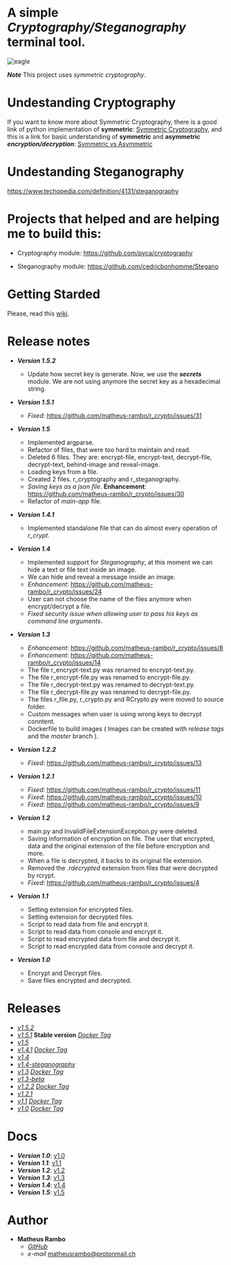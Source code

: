 # A simple *Cryptography/Steganography* terminal tool.

![eagle](https://user-images.githubusercontent.com/33197461/69020567-b03f4380-0993-11ea-8aca-92d965de279b.png)

***Note*** This project uses *symmetric cryptography*.

# Undestanding Cryptography

 If you want to know more about Symmetric Cryptography, there is a good link of python implementation of **symmetric**: [Symmetric Cryptography](https://docs.python-guide.org/scenarios/crypto/), and this is a link for basic understanding of **symmetric** and **asymmetric** ***encryption/decryption***: [Symmetric vs Asymmetric](https://www.ssl2buy.com/wiki/symmetric-vs-asymmetric-encryption-what-are-differences)
 
# Undestanding Steganography
https://www.techopedia.com/definition/4131/steganography


# Projects that helped and are helping me to build this:
- Cryptography module: https://github.com/pyca/cryptography

- Steganography module: https://github.com/cedricbonhomme/Stegano

# Getting Starded
Please, read this [wiki](https://github.com/matheus-rambo/r_crypto/wiki/Getting-Started).

# Release notes
- ***Version 1.5.2***
   - Update how secret key is generate. Now, we use the ***secrets*** module. We are not using anymore the secret key as a hexadecimal string.

- ***Version 1.5.1*** 
   - *Fixed*: https://github.com/matheus-rambo/r_crypto/issues/31

- ***Version 1.5***
   - Implemented argparse.
   - Refactor of files, that were too hard to maintain and read.
   - Deleted 6 files. They are: encrypt-file, encrypt-text, decrypt-file, decrypt-text, behind-image and reveal-image.
   - Loading keys from a file. 
   - Created 2 files. r_cryptography and r_steganography.
   - *Saving keys as a json file*. **Enhancement**: https://github.com/matheus-rambo/r_crypto/issues/30
   - Refactor of *main-app* file.

- ***Version 1.4.1***
   - Implemented standalone file that can do almost every operation of *r_crypt*.

- ***Version 1.4***
   - Implemented support for *Steganography*, at this moment we can hide a text or file text inside an image.
   - We can hide and reveal a message inside an image.
   - *Enhancement*: https://github.com/matheus-rambo/r_crypto/issues/24
   - User can not choose the name of the files anymore when encrypt/decrypt a file.    
   - *Fixed security issue when allowing user to pass his keys as command line arguments*.

 - ***Version 1.3***
    - *Enhancement*: https://github.com/matheus-rambo/r_crypto/issues/8
    - *Enhancement*: https://github.com/matheus-rambo/r_crypto/issues/14
    - The file r_encrypt-text.py was renamed to encrypt-text.py.
    - The file r_encrypt-file.py was renamed to encrypt-file.py.
    - The file r_decrypt-text.py was renamed to decrypt-text.py.
    - The file r_decrypt-file.py was renamed to decrypt-file.py.
    - The files r_file.py, r_crypto.py and RCrypto.py were moved to source folder.
    - Custom messages when user is using wrong keys to decrypt conntent.
    - Dockerfile to build images ( Images can be created with *release tags* and the *master* branch ).
    
 - ***Version 1.2.2***
    - *Fixed*: https://github.com/matheus-rambo/r_crypto/issues/13

 - ***Version 1.2.1***
     - *Fixed*: https://github.com/matheus-rambo/r_crypto/issues/11
     - *Fixed*: https://github.com/matheus-rambo/r_crypto/issues/10
     - *Fixed*: https://github.com/matheus-rambo/r_crypto/issues/9

 - ***Version 1.2***
    - main.py and InvalidFileExtensionException.py were deleted.
    - Saving information of encryption on file. The user that encrypted, data and the original extension of the file before encryption and more.
    - When a file is decrypted, it backs to its original file extension.
    - Removed the *.rdecrypted* extension from files that were decrypted by rcrypt.
    - *Fixed*: https://github.com/matheus-rambo/r_crypto/issues/4

 - ***Version 1.1***
    - Setting extension for encrypted files.
    - Setting extension for decrypted files.
    - Script to read data from file and encrypt it.
    - Script to read data from console and encrypt it.
    - Script to read encrypted data from file and decrypt it.
    - Script to read encrypted data from console and decrypt it.

- ***Version 1.0***
    - Encrypt and Decrypt files.
    - Save files encrypted and decrypted.

# Releases 
 - [*v1.5.2*](https://github.com/matheus-rambo/r_crypto/releases/tag/v1.5.2) 
 - [*v1.5.1*](https://github.com/matheus-rambo/r_crypto/releases/tag/v1.5.1) **Stable version** [*Docker Tag*](https://hub.docker.com/layers/matheusrambo/r_crypto/v1.5/images/sha256-01d205e2f17a6fe8e19f5b7f4baed5fb00cd0ef8d6fcade94bc21d89f761e959)
 - [*v1.5*](https://github.com/matheus-rambo/r_crypto/releases/tag/v1.5)
 - [*v1.4.1*](https://github.com/matheus-rambo/r_crypto/releases/tag/v1.4.1) [*Docker Tag*](https://hub.docker.com/layers/matheusrambo/r_crypto/v1.4/images/sha256-1492892d04b139fea9455edb95e67b66164c80accb343b3b18c4909b2d3abf61)
 - [*v1.4*](https://github.com/matheus-rambo/r_crypto/releases/tag/v1.4)
 - [*v1.4-steganography*](https://github.com/matheus-rambo/r_crypto/releases/tag/v1.4-steganography)
 - [*v1.3*](https://github.com/matheus-rambo/r_crypto/releases/tag/v1.3) [*Docker Tag*](https://hub.docker.com/layers/matheusrambo/r_crypto/v1.3/images/sha256-d8f8b8feeb001dfe4491befeb62cdb659afbdfa1b3ff23c1f3fae41f243fef60)
 - [*v1.3-beta*](https://github.com/matheus-rambo/r_crypto/releases/tag/v1.3-beta)
 - [*v1.2.2*](https://github.com/matheus-rambo/r_crypto/releases/tag/v1.2.2) [*Docker Tag*](https://hub.docker.com/layers/matheusrambo/r_crypto/v1.2/images/sha256-16e95224bd39359fba72c38209a1f9a7ec1cf2ae173936d868961d39d1261e75)
 - [*v1.2.1*](https://github.com/matheus-rambo/r_crypto/releases/tag/v1.2.1)
 - [*v1.1*](https://github.com/matheus-rambo/r_crypto/releases/tag/v1.1) [*Docker Tag*](https://hub.docker.com/layers/matheusrambo/r_crypto/v1.1/images/sha256-f898469acc6b5f2f418d2dc4cea365eb929292ca44c2188593b39745d4fab120) 
 - [*v1.0*](https://github.com/matheus-rambo/r_crypto/releases/tag/v1.0) [*Docker Tag*](https://hub.docker.com/layers/matheusrambo/r_crypto/v1.0/images/sha256-c0421b81bd580a8ea54e60ff0f2d7a5dc7ca45ef095cfa35a61736906a0a9085)

# Docs
 - ***Version 1.0***: [v1.0](https://github.com/matheus-rambo/r_crypto/wiki/Documentation-r_crypto-release-v1.0)
 - ***Version 1.1***: [v1.1](https://github.com/matheus-rambo/r_crypto/wiki/Documentation-r_crypto-release-v1.1)
 - ***Version 1.2***: [v1.2](https://github.com/matheus-rambo/r_crypto/wiki/Documentation-r_crypto-release-v1.2)
 - ***Version 1.3***: [v1.3](https://github.com/matheus-rambo/r_crypto/wiki/Documentation-r_crypto-release-v1.3)
 - ***Version 1.4***: [v1.4](https://github.com/matheus-rambo/r_crypto/wiki/Documentation-r_crypto-release-v1.4)
 - ***Version 1.5***: [v1.5](https://github.com/matheus-rambo/r_crypto/wiki/Documentation-r_crypto-release-v1.5)


# Author

- **Matheus Rambo**
  - [*GitHub*](https://github.com/matheus-rambo)
  - *e-mail* matheusrambo@protonmail.ch
